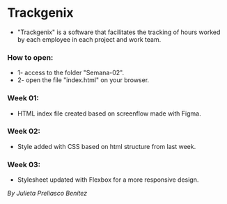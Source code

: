 # Trackgenix
- "Trackgenix" is a software that facilitates the tracking of hours worked by each employee in each project and work team.
### How to open:
- 1- access to the folder "Semana-02".
- 2- open the file "index.html" on your browser.

### Week 01:
- HTML index file created based on screenflow made with Figma.

### Week 02:
- Style added with CSS based on html structure from last week.

### Week 03:
- Stylesheet updated with Flexbox for a more responsive design.

_By Julieta Preliasco Benítez_